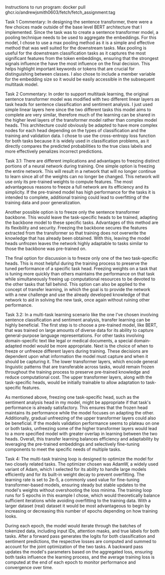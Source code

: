 Instructions to run program:
docker pull ghcr.io/andrewjsmith0603/fetch/fetch_assignment:tag

Task 1 Commentary:
In designing the sentence transformer, there were a few choices made outside of the base level BERT architecture that I implemented. Since the task was to create a sentence transformer model, a pooling technique needs to be used to aggregate the embeddings. For this model, I chose to use a max pooling method as it is a simple and effective method that was well suited for the downstream tasks. Max pooling is useful for the downstream classification tasks as it captures the most significant features from the token embeddings, ensuring that the strongest signals influence the have the most influence on the final decision. This helps highlight important keywords or tokens that are crucial for distinguishing between classes. I also chose to include a member variable for the embedding size so it would be easily accessible in the subsequent multitask model.


Task 2 Commentary:
In order to support multitask learning, the original sentence transformer model was modified with two different linear layers as task heads for sentence classification and sentiment analysis. I just used simple linear layers here since the two different tasks this model aims to complete are very similar, therefore much of the learning can be shared in the higher level layers of the transformer model rather than complex model heads. This architecture could obviously be adapted to have more complex nodes for each head depending on the types of classification and the training and validation data.  I chose to use the cross-entropy loss function for both tasks because it is widely used in classification problems, as it directly compares the predicted probabilities to the true class labels and more effectively penalizes incorrect predictions.


Task 3.1:
There are different implications and advantages to freezing distinct portions of a neural network during training. One simple option is freezing the entire network. This will result in a network that will no longer continue to learn since all of the weights can no longer be changed. This network will use only its pre-trained weights to compute features. The most advantageous reasons to freeze a full network are its efficiency and its simplicity. If the pre-trained model has high performance for the tasks it is intended to complete, additional training could lead to overfitting of the training data and poor generalization.

Another possible option is to freeze only the sentence transformer backbone. This would leave the task-specific heads to be trained, adapting the backbone model to these specific tasks. Advantages of this method are its flexibility and security. Freezing the backbone secures the features extracted from the transformer so that training does not overwrite the knowledge that has already been obtained. With this, leaving the model heads unfrozen leaves the network highly adaptable to tasks similar to those the backbone was pre-trained on.

The final option for discussion is to freeze only one of the two task-specific heads. This is most helpful during the training process to preserve the tuned performance of a specific task head. Freezing weights on a task that is tuning more quickly than others maintains the performance on that task while simultaneously freeing up computational resources to be devoted to the other tasks that fall behind. This option can also be applied to the concept of transfer learning, in which the goal is to provide the network with a new challenge and use the already developed knowledge of that network to aid in solving the new task, once again without ruining other performance.

 Task 3.2:
In a multi-task learning scenario like the one I've chosen involving sentence classification and sentiment analysis, transfer learning can be highly beneficial. The first step is to choose a pre-trained model, like BERT, that was trained on large amounts of diverse data for its ability to capture general-purpose language representations. For other tasks involving domain-specific text like legal or medical documents, a special domain-adapted model would be more appropriate. Next is the choice of when to freeze or unfreeze different layers during training. These decisions are dependent upon what information the model must capture and when it should  be capturing it. The lower transformer layers, which encode general linguistic patterns that are transferable across tasks, would remain frozen throughout the training process to preserve pre-trained knowledge and reduce computational cost. The upper transformer layers, along with the task-specific heads, would be initially trainable to allow adaptation to task-specific features. 

As mentioned above, freezing one task-specific head, such as the sentiment analysis head in my model, might be appropriate if that task's performance is already satisfactory. This ensures that the frozen head maintains its performance while the model focuses on adapting the other. Additionally, gradual unfreezing of the upper transformer layers could also be beneficial. If the models validation performance seems to plateau on one or both tasks, unfreezing some of the higher transformer layers would lead to a more specified model with greater overlap in learning between the two heads. Overall, this transfer learning balances efficiency and adaptability by leveraging the pre-trained embeddings and selectively fine-tuning components to meet the specific needs of multiple tasks.

Task 4:
The multi-task training loop is designed to optimize the model for two closely related tasks. The optimizer chosen was AdamW, a widely used variant of Adam, which I selected for its ability to handle large models efficiently and for its built-in weight decay to prevent overfitting. The learning rate is set to 2e-5, a commonly used value for fine-tuning transformer-based models, ensuring steady but stable updates to the model's weights without overshooting the loss minima. The training loop runs for 5 epochs in this example I chose, which would theoretically balance sufficient iterations while avoiding overfitting to the training data. With a larger dataset (real) dataset it would be most advantageous to begin by increasing or decreasing this number of epochs depending on how training looks.

 During each epoch, the model would iterate through the batches of tokenized data, including input IDs, attention masks, and true labels for both tasks. After a forward pass generates the logits for both classification and sentiment predictions, the respective losses are computed and summed to account for the joint optimization of the two tasks. A backward pass updates the model's parameters based on the aggregated loss, ensuring both tasks influence the learning process, and the average training loss is computed at the end of each epoch to monitor performance and convergence over time.
